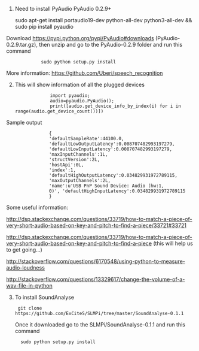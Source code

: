 1. Need to install PyAudio PyAudio 0.2.9+ 
           
    sudo apt-get install portaudio19-dev python-all-dev python3-all-dev && sudo pip install pyaudio

Download https://pypi.python.org/pypi/PyAudio#downloads (PyAudio-0.2.9.tar.gz), then unzip and go to the PyAudio-0.2.9 folder and run this command
                 
                 sudo python setup.py install
                 
More information: https://github.com/Uberi/speech_recognition

2. This will show information of all the plugged devices

                    import pyaudio;
                    audio=pyaudio.PyAudio();
                    print([audio.get_device_info_by_index(i) for i in range(audio.get_device_count())])

Sample output

                    {
                    'defaultSampleRate':44100.0,
                    'defaultLowOutputLatency':0.008707482993197279,
                    'defaultLowInputLatency':0.008707482993197279,
                    'maxInputChannels':1L,
                    'structVersion':2L,
                    'hostApi':0L,
                    'index':1,
                    'defaultHighOutputLatency':0.034829931972789115,
                    'maxOutputChannels':2L,
                    'name':u'USB PnP Sound Device: Audio (hw:1,
                    0)', 'defaultHighInputLatency':0.034829931972789115
                    }

Some useful information:

http://dsp.stackexchange.com/questions/33719/how-to-match-a-piece-of-very-short-audio-based-on-key-and-pitch-to-find-a-piece/33721#33721

http://dsp.stackexchange.com/questions/33719/how-to-match-a-piece-of-very-short-audio-based-on-key-and-pitch-to-find-a-piece (this will help us to get going...)

http://stackoverflow.com/questions/6170548/using-python-to-measure-audio-loudness

http://stackoverflow.com/questions/13329617/change-the-volume-of-a-wav-file-in-python


3. To install SoundAnalyse

        git clone https://github.com/ExCiteS/SLMPi/tree/master/SoundAnalyse-0.1.1
        
   Once it downloaded go to the SLMPi/SoundAnalyse-0.1.1 and run this command
   
         sudo python setup.py install

